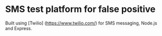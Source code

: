# SMS test platform for false positive

Built using [Twilio] (https://www.twilio.com/) for SMS messaging, Node.js and Express.
